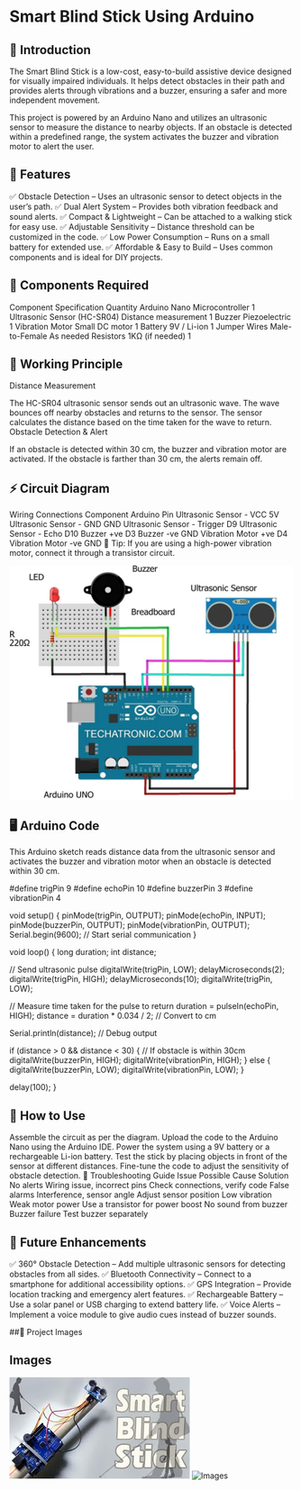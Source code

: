 # Smart Blind Stick Using Arduino
## 📌 Introduction
The Smart Blind Stick is a low-cost, easy-to-build assistive device designed for visually impaired individuals. It helps detect obstacles in their path and provides alerts through vibrations and a buzzer, ensuring a safer and more independent movement.

This project is powered by an Arduino Nano and utilizes an ultrasonic sensor to measure the distance to nearby objects. If an obstacle is detected within a predefined range, the system activates the buzzer and vibration motor to alert the user.

## 🎯 Features
✅ Obstacle Detection – Uses an ultrasonic sensor to detect objects in the user’s path.
✅ Dual Alert System – Provides both vibration feedback and sound alerts.
✅ Compact & Lightweight – Can be attached to a walking stick for easy use.
✅ Adjustable Sensitivity – Distance threshold can be customized in the code.
✅ Low Power Consumption – Runs on a small battery for extended use.
✅ Affordable & Easy to Build – Uses common components and is ideal for DIY projects.

## 🔧 Components Required
Component	Specification	Quantity
Arduino Nano	Microcontroller	1
Ultrasonic Sensor (HC-SR04)	Distance measurement	1
Buzzer	Piezoelectric	1
Vibration Motor	Small DC motor	1
Battery	9V / Li-ion	1
Jumper Wires	Male-to-Female	As needed
Resistors	1KΩ (if needed)	1
## 📜 Working Principle
Distance Measurement

The HC-SR04 ultrasonic sensor sends out an ultrasonic wave.
The wave bounces off nearby obstacles and returns to the sensor.
The sensor calculates the distance based on the time taken for the wave to return.
Obstacle Detection & Alert

If an obstacle is detected within 30 cm, the buzzer and vibration motor are activated.
If the obstacle is farther than 30 cm, the alerts remain off.
## ⚡ Circuit Diagram
Wiring Connections
Component	Arduino Pin
Ultrasonic Sensor - VCC	5V
Ultrasonic Sensor - GND	GND
Ultrasonic Sensor - Trigger	D9
Ultrasonic Sensor - Echo	D10
Buzzer +ve	D3
Buzzer -ve	GND
Vibration Motor +ve	D4
Vibration Motor -ve	GND
📌 Tip: If you are using a high-power vibration motor, connect it through a transistor circuit.

![Circuit Diagram](/images/circuit.jpeg)


## 🖥️ Arduino Code
This Arduino sketch reads distance data from the ultrasonic sensor and activates the buzzer and vibration motor when an obstacle is detected within 30 cm.

#define trigPin 9
#define echoPin 10
#define buzzerPin 3
#define vibrationPin 4

void setup() {
  pinMode(trigPin, OUTPUT);
  pinMode(echoPin, INPUT);
  pinMode(buzzerPin, OUTPUT);
  pinMode(vibrationPin, OUTPUT);
  Serial.begin(9600);  // Start serial communication
}

void loop() {
  long duration;
  int distance;
  
  // Send ultrasonic pulse
  digitalWrite(trigPin, LOW);
  delayMicroseconds(2);
  digitalWrite(trigPin, HIGH);
  delayMicroseconds(10);
  digitalWrite(trigPin, LOW);

  // Measure time taken for the pulse to return
  duration = pulseIn(echoPin, HIGH);
  distance = duration * 0.034 / 2;  // Convert to cm
  
  Serial.println(distance);  // Debug output
  
  if (distance > 0 && distance < 30) {  // If obstacle is within 30cm
    digitalWrite(buzzerPin, HIGH);
    digitalWrite(vibrationPin, HIGH);
  } else {
    digitalWrite(buzzerPin, LOW);
    digitalWrite(vibrationPin, LOW);
  }
  
  delay(100);
}
## 🔬 How to Use
Assemble the circuit as per the diagram.
Upload the code to the Arduino Nano using the Arduino IDE.
Power the system using a 9V battery or a rechargeable Li-ion battery.
Test the stick by placing objects in front of the sensor at different distances.
Fine-tune the code to adjust the sensitivity of obstacle detection.
🔧 Troubleshooting Guide
Issue	Possible Cause	Solution
No alerts	Wiring issue, incorrect pins	Check connections, verify code
False alarms	Interference, sensor angle	Adjust sensor position
Low vibration	Weak motor power	Use a transistor for power boost
No sound from buzzer	Buzzer failure	Test buzzer separately

## 🚀 Future Enhancements
✅ 360° Obstacle Detection – Add multiple ultrasonic sensors for detecting obstacles from all sides.
✅ Bluetooth Connectivity – Connect to a smartphone for additional accessibility options.
✅ GPS Integration – Provide location tracking and emergency alert features.
✅ Rechargeable Battery – Use a solar panel or USB charging to extend battery life.
✅ Voice Alerts – Implement a voice module to give audio cues instead of buzzer sounds.

##📸 Project Images

## Images
![Image](/images/image.jpg)
![Images](/images/image.png)

